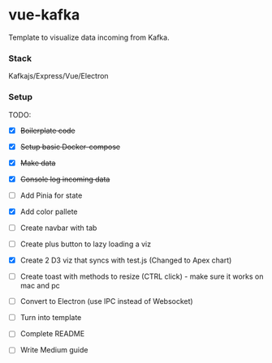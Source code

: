 # vue-kafka
Template to visualize data incoming from Kafka.   
### Stack
Kafkajs/Express/Vue/Electron

### Setup

TODO:
 - [x] ~~Boilerplate code~~
 - [x] ~~Setup basic Docker-compose~~
 - [x] ~~Make data~~
 - [x] ~~Console log incoming data~~
 - [ ] Add Pinia for state
 - [x] Add color pallete
 - [ ] Create navbar with tab
 - [ ] Create plus button to lazy loading a viz
 - [x] Create 2 D3 viz that syncs with test.js (Changed to Apex chart)
 - [ ] Create toast with methods to resize (CTRL click) - make sure it works on mac and pc
 - [ ] Convert to Electron (use IPC instead of Websocket)
 - [ ] Turn into template
 - [ ] Complete README
 - [ ] Write Medium guide

